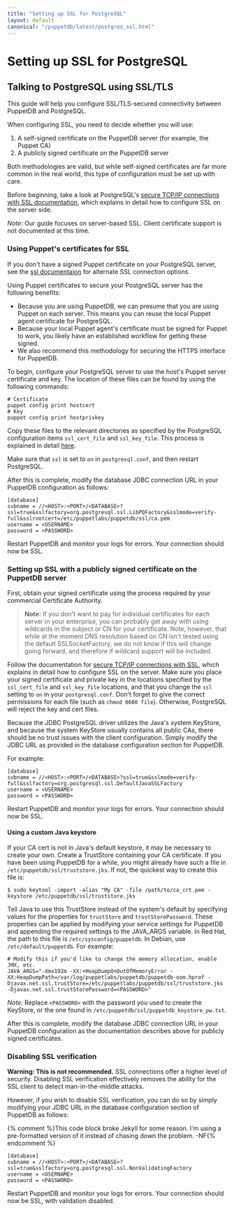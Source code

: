 ```yaml
---
title: "Setting up SSL for PostgreSQL"
layout: default
canonical: "/puppetdb/latest/postgres_ssl.html"
---
```

# Setting up SSL for PostgreSQL
## Talking to PostgreSQL using SSL/TLS

This guide will help you configure SSL/TLS-secured connectivity between PuppetDB and PostgreSQL.

When configuring SSL, you need to decide whether you will use:

1. A self-signed certificate on the PuppetDB server (for example, the Puppet CA)
2. A publicly signed certificate on the PuppetDB server

Both methodologies are valid, but while self-signed certificates are far more common in the real world, this type of configuration must be set up with care.

Before beginning, take a look at PostgreSQL's [secure TCP/IP connections with SSL documentation](http://www.postgresql.org/docs/current/static/ssl-tcp.html), which explains in detail how to configure SSL on the server side.

*Note:* Our guide focuses on server-based SSL. Client certificate support is not documented at this time.

### Using Puppet's certificates for SSL

If you don't have a signed Puppet certificate on your PostgreSQL server, see the [ssl documentaion](https://jdbc.postgresql.org/documentation/head/ssl-client.html) for
alternate SSL connection options.

Using Puppet certificates to secure your PostgreSQL server has the following benefits:

* Because you are using PuppetDB, we can presume that you are using Puppet on each server. This means you can reuse the local Puppet agent certificate for PostgreSQL.
* Because your local Puppet agent's certificate must be signed for Puppet to work, you likely have an established workflow for getting these signed.
* We also recommend this methodology for securing the HTTPS interface for PuppetDB.

To begin, configure your PostgreSQL server to use the host's Puppet server certificate and key. The location of these files can be found by using the following commands:

    # Certificate
    puppet config print hostcert
    # Key
    puppet config print hostprivkey

Copy these files to the relevant directories as specified by the PostgreSQL configuration items `ssl_cert_file` and `ssl_key_file`. This process is explained in detail [here](http://www.postgresql.org/docs/current/static/ssl-tcp.html).

Make sure that `ssl` is set to `on` in `postgresql.conf`, and then restart PostgreSQL.

After this is complete, modify the database JDBC connection URL in your PuppetDB configuration as follows:

    [database]
    subname = //<HOST>:<PORT>/<DATABASE>?ssl=true&sslfactory=org.postgresql.ssl.LibPQFactory&sslmode=verify-full&sslrootcert=/etc/puppetlabs/puppetdb/ssl/ca.pem
    username = <USERNAME>
    password = <PASSWORD>

Restart PuppetDB and monitor your logs for errors. Your connection should now be SSL.

### Setting up SSL with a publicly signed certificate on the PuppetDB server

First, obtain your signed certificate using the process required by your commercial Certificate Authority. 

> **Note:** If you don't want to pay for individual certificates for each server in your enterprise, you can probably get away with using wildcards in the subject or CN for your certificate. Note, however, that while at the moment DNS resolution based on CN isn't tested using the default SSLSocketFactory, we do not know if this will change going forward, and therefore if wildcard support will be included.

Follow the documentation for [secure TCP/IP connections with SSL](http://www.postgresql.org/docs/current/static/ssl-tcp.html), which explains in detail how to configure SSL on the server. Make sure you place your signed certificate and private key in the locations specified by the `ssl_cert_file` and `ssl_key_file` locations, and that you change the `ssl` setting to `on` in your `postgresql.conf`. Don't forget to give the correct permissions for each file (such as `chmod 0600 file`). Otherwise, PostgreSQL will reject the key and cert files.

Because the JDBC PostgreSQL driver utilizes the Java's system KeyStore, and because the system KeyStore usually contains all public CAs, there should be no trust issues with the client configuration. Simply modify the JDBC URL as provided in the database configuration section for PuppetDB.

For example:

    [database]
    subname = //<HOST>:<PORT>/<DATABASE>?ssl=true&sslmode=verify-full&sslfactory=org.postgresql.ssl.DefaultJavaSSLFactory
    username = <USERNAME>
    password = <PASSWORD>

Restart PuppetDB and monitor your logs for errors. Your connection should now be SSL.

#### Using a custom Java keystore

If your CA cert is not in Java's default keystore, it may be necessary to create your own. Create a
TrustStore containing your CA certificate. If you have been using PuppetDB for a while, you might
already have such a file in `/etc/puppetdb/ssl/truststore.jks`. If not, the quickest way to create
this file is:

    $ sudo keytool -import -alias "My CA" -file /path/to/ca_crt.pem -keystore /etc/puppetdb/ssl/truststore.jks

Tell Java to use this TrustStore instead of the system's default by specifying values for the
properties for `trustStore` and `trustStorePassword`. These properties can be applied by modifying
your service settings for PuppetDB and appending the required settings to the JAVA_ARGS variable.
In Red Hat, the path to this file is `/etc/sysconfig/puppetdb`. In Debian, use
`/etc/default/puppetdb`. For example:

    # Modify this if you'd like to change the memory allocation, enable JMX, etc.
    JAVA_ARGS="-Xmx192m -XX:+HeapDumpOnOutOfMemoryError -XX:HeapDumpPath=/var/log/puppetlabs/puppetdb/puppetdb-oom.hprof -Djavax.net.ssl.trustStore=/etc/puppetlabs/puppetdb/ssl/truststore.jks -Djavax.net.ssl.trustStorePassword=<PASSWORD>"

*Note:* Replace `<PASSWORD>` with the password you used to create the KeyStore, or the one found in
`/etc/puppetdb/ssl/puppetdb_keystore_pw.txt`.

After this is complete, modify the database JDBC connection URL in your PuppetDB configuration as
the documentation describes above for publicly signed certificates.

### Disabling SSL verification

**Warning: This is not recommended.** SSL connections offer a higher level of security. Disabling SSL verification effectively removes the ability for the SSL client to detect man-in-the-middle attacks.

However, if you wish to disable SSL verification, you can do so by simply modifying your JDBC URL in the database configuration section of PuppetDB as follows:

{% comment %}This code block broke Jekyll for some reason. I'm using a pre-formatted version of it instead of chasing down the problem. -NF{% endcomment %}

<pre><code>[database]
subname = //&lt;HOST&gt;:&lt;PORT&gt;/&lt;DATABASE&gt;?ssl=true&amp;sslfactory=org.postgresql.ssl.NonValidatingFactory
username = &lt;USERNAME&gt;
password = &lt;PASSWORD&gt;
</code></pre>

Restart PuppetDB and monitor your logs for errors. Your connection should now be SSL, with validation disabled.
